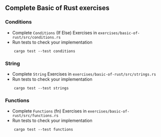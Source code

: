 ## Complete Basic of Rust exercises
### Conditions
+ Complete `Conditions` (If Else) Exercises in `exercises/basic-of-rust/src/conditions.rs`
+ Run tests to check your implementation

```
    cargo test --test conditions
```

### String
+ Complete `String` Exercises in `exercises/basic-of-rust/src/strings.rs`
+ Run tests to check your implementation
```
    cargo test --test strings
```

### Functions
+ Complete `Functions` (fn) Exercises in `exercises/basic-of-rust/src/functions.rs`
+ Run tests to check your implementation

```
    cargo test --test functions
```
